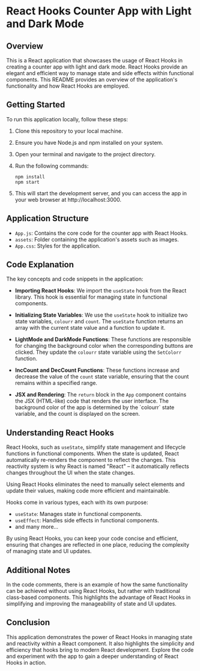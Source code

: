
# React Hooks Counter App with Light and Dark Mode

## Overview

This is a React application that showcases the usage of React Hooks in creating a counter app with light and dark mode. React Hooks provide an elegant and efficient way to manage state and side effects within functional components. This README provides an overview of the application's functionality and how React Hooks are employed.

## Getting Started

To run this application locally, follow these steps:

1. Clone this repository to your local machine.
2. Ensure you have Node.js and npm installed on your system.
3. Open your terminal and navigate to the project directory.
4. Run the following commands:

   ```shell
   npm install
   npm start
   ```

5. This will start the development server, and you can access the app in your web browser at http://localhost:3000.

## Application Structure

- `App.js`: Contains the core code for the counter app with React Hooks.
- `assets`: Folder containing the application's assets such as images.
- `App.css`: Styles for the application.

## Code Explanation

The key concepts and code snippets in the application:

- **Importing React Hooks**: We import the `useState` hook from the React library. This hook is essential for managing state in functional components.

- **Initializing State Variables**: We use the `useState` hook to initialize two state variables, `colourr` and `count`. The `useState` function returns an array with the current state value and a function to update it.

- **LightMode and DarkMode Functions**: These functions are responsible for changing the background color when the corresponding buttons are clicked. They update the `colourr` state variable using the `SetColorr` function.

- **IncCount and DecCount Functions**: These functions increase and decrease the value of the `count` state variable, ensuring that the count remains within a specified range.

- **JSX and Rendering**: The `return` block in the `App` component contains the JSX (HTML-like) code that renders the user interface. The background color of the app is determined by the \`colourr\` state variable, and the count is displayed on the screen.

## Understanding React Hooks

React Hooks, such as `useState`, simplify state management and lifecycle functions in functional components. When the state is updated, React automatically re-renders the component to reflect the changes. This reactivity system is why React is named "React" – it automatically reflects changes throughout the UI when the state changes.

Using React Hooks eliminates the need to manually select elements and update their values, making code more efficient and maintainable.

Hooks come in various types, each with its own purpose:

- `useState`: Manages state in functional components.
- `useEffect`: Handles side effects in functional components.
- and many more...

By using React Hooks, you can keep your code concise and efficient, ensuring that changes are reflected in one place, reducing the complexity of managing state and UI updates.

## Additional Notes

In the code comments, there is an example of how the same functionality can be achieved without using React Hooks, but rather with traditional class-based components. This highlights the advantage of React Hooks in simplifying and improving the manageability of state and UI updates.

## Conclusion

This application demonstrates the power of React Hooks in managing state and reactivity within a React component. It also highlights the simplicity and efficiency that hooks bring to modern React development. Explore the code and experiment with the app to gain a deeper understanding of React Hooks in action.




